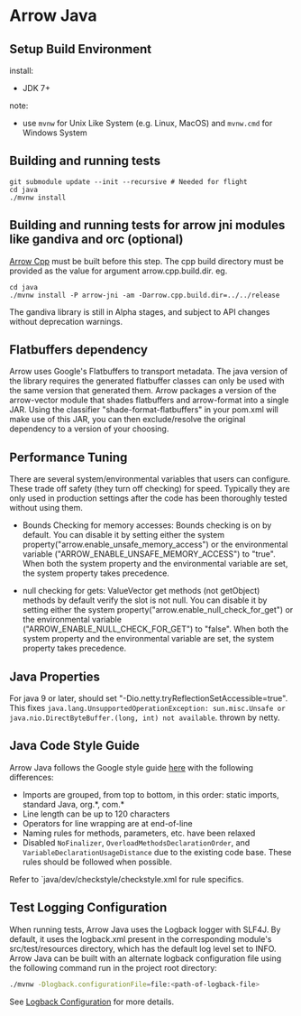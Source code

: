 <!---
  Licensed to the Apache Software Foundation (ASF) under one
  or more contributor license agreements.  See the NOTICE file
  distributed with this work for additional information
  regarding copyright ownership.  The ASF licenses this file
  to you under the Apache License, Version 2.0 (the
  "License"); you may not use this file except in compliance
  with the License.  You may obtain a copy of the License at

    http://www.apache.org/licenses/LICENSE-2.0

  Unless required by applicable law or agreed to in writing,
  software distributed under the License is distributed on an
  "AS IS" BASIS, WITHOUT WARRANTIES OR CONDITIONS OF ANY
  KIND, either express or implied.  See the License for the
  specific language governing permissions and limitations
  under the License.
-->

# Arrow Java

## Setup Build Environment

install:
 - JDK 7+

note:
 - use `mvnw` for Unix Like System (e.g. Linux, MacOS) and `mvnw.cmd` for Windows System

## Building and running tests

```
git submodule update --init --recursive # Needed for flight
cd java
./mvnw install
```
## Building and running tests for arrow jni modules like gandiva and orc (optional)

[Arrow Cpp][2] must be built before this step. The cpp build directory must
be provided as the value for argument arrow.cpp.build.dir. eg.

```
cd java
./mvnw install -P arrow-jni -am -Darrow.cpp.build.dir=../../release
```

The gandiva library is still in Alpha stages, and subject to API changes without
deprecation warnings.

## Flatbuffers dependency

Arrow uses Google's Flatbuffers to transport metadata.  The java version of the library
requires the generated flatbuffer classes can only be used with the same version that
generated them.  Arrow packages a version of the arrow-vector module that shades flatbuffers
and arrow-format into a single JAR.  Using the classifier "shade-format-flatbuffers" in your
pom.xml will make use of this JAR, you can then exclude/resolve the original dependency to
a version of your choosing.

## Performance Tuning

There are several system/environmental variables that users can configure.  These trade off safety (they turn off checking) for speed.  Typically they are only used in production settings after the code has been thoroughly tested without using them.

* Bounds Checking for memory accesses: Bounds checking is on by default.  You can disable it by setting either the 
system property("arrow.enable_unsafe_memory_access") or the environmental variable
("ARROW_ENABLE_UNSAFE_MEMORY_ACCESS") to "true". When both the system property and the environmental 
variable are set, the system property takes precedence.

* null checking for gets: ValueVector get methods (not getObject) methods by default verify the slot is not null.  You can disable it by setting either the 
system property("arrow.enable_null_check_for_get") or the environmental variable 
("ARROW_ENABLE_NULL_CHECK_FOR_GET") to "false". When both the system property and the environmental 
variable are set, the system property takes precedence. 

## Java Properties

For java 9 or later, should set "-Dio.netty.tryReflectionSetAccessible=true".
This fixes `java.lang.UnsupportedOperationException: sun.misc.Unsafe or java.nio.DirectByteBuffer.(long, int) not available`. thrown by netty.
## Java Code Style Guide

Arrow Java follows the Google style guide [here][3] with the following
differences:

* Imports are grouped, from top to bottom, in this order: static imports,
standard Java, org.\*, com.\*
* Line length can be up to 120 characters
* Operators for line wrapping are at end-of-line
* Naming rules for methods, parameters, etc. have been relaxed
* Disabled `NoFinalizer`, `OverloadMethodsDeclarationOrder`, and
`VariableDeclarationUsageDistance` due to the existing code base. These rules
should be followed when possible.

Refer to `java/dev/checkstyle/checkstyle.xml for rule specifics.

## Test Logging Configuration

When running tests, Arrow Java uses the Logback logger with SLF4J. By default,
it uses the logback.xml present in the corresponding module's src/test/resources
directory, which has the default log level set to INFO.
Arrow Java can be built with an alternate logback configuration file using the
following command run in the project root directory:

```bash
./mvnw -Dlogback.configurationFile=file:<path-of-logback-file>
```

See [Logback Configuration][1] for more details.

[1]: https://logback.qos.ch/manual/configuration.html
[2]: https://github.com/apache/arrow/blob/master/cpp/README.md
[3]: http://google.github.io/styleguide/javaguide.html
